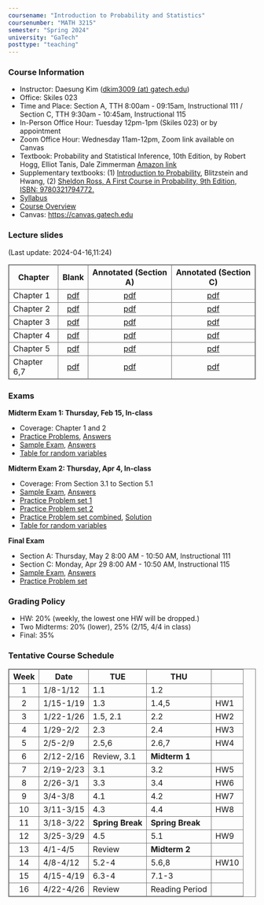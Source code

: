 ```yaml
---
coursename: "Introduction to Probability and Statistics"
coursenumber: "MATH 3215"
semester: "Spring 2024"
university: "GaTech"
posttype: "teaching"
---
```


### Course Information
- Instructor: Daesung Kim ([dkim3009 (at) gatech.edu](mailto:dkim3009@gatech.edu))
- Office: Skiles 023
- Time and Place: Section A, TTH 8:00am - 09:15am, Instructional 111 / Section C, TTH 9:30am - 10:45am, Instructional 115
- In-Person Office Hour: Tuesday 12pm-1pm (Skiles 023) or by appointment
- Zoom Office Hour: Wednesday 11am-12pm, Zoom link available on Canvas
- Textbook: Probability and Statistical Inference, 10th Edition, by Robert Hogg, Elliot Tanis, Dale Zimmerman [Amazon link](https://www.amazon.com/Probability-Statistical-Inference-10th-Robert/dp/013518939X/ref=sr_1_1?crid=39JDK8C3NXWKO&keywords=Probability+and+Statistical+Inference&qid=1683810320&s=books&sprefix=probability+and+statistical+inference%2Cstripbooks%2C67&sr=1-1)
- Supplementary textbooks: 
    (1) [Introduction to Probability](http://probabilitybook.net), Blitzstein and Hwang, 
    (2) [Sheldon Ross, A First Course in Probability, 9th Edition, ISBN: 9780321794772.](https://www.amazon.com/First-Course-Probability-9th/dp/032179477X)
- [Syllabus](syllabus.pdf)
- [Course Overview](m3215-overview.pdf)
- Canvas: https://canvas.gatech.edu

### Lecture slides
(Last update: 2024-04-16,11:24)

| Chapter     | Blank                         | Annotated (Section A)     | Annotated (Section C)     |
| -           | :-:                           | :-:                       | :-:                       |
| Chapter 1   | [pdf](m3215-chap1-blank.pdf)  | [pdf](m3215-chap1-A.pdf)  | [pdf](m3215-chap1-C.pdf)  |
| Chapter 2   | [pdf](m3215-chap2-blank.pdf)  | [pdf](m3215-chap2-A.pdf)  | [pdf](m3215-chap2-C.pdf)  |
| Chapter 3   | [pdf](m3215-chap3-blank.pdf)  | [pdf](m3215-chap3-A.pdf)  | [pdf](m3215-chap3-C.pdf)  |
| Chapter 4   | [pdf](m3215-chap4-blank.pdf)  | [pdf](m3215-chap4-A.pdf)  | [pdf](m3215-chap4-C.pdf)  |
| Chapter 5   | [pdf](m3215-chap5-blank.pdf)  | [pdf](m3215-chap5-A.pdf)  | [pdf](m3215-chap5-C.pdf)  |
| Chapter 6,7 | [pdf](m3215-chap67-blank.pdf) | [pdf](m3215-chap67-A.pdf) | [pdf](m3215-chap67-C.pdf) |

### Exams
**Midterm Exam 1: Thursday, Feb 15, In-class**
- Coverage: Chapter 1 and 2
- [Practice Problems](m3215-exam1-practice.pdf), [Answers](m3215-exam1-practice-ans.pdf)
- [Sample Exam](m3215-exam-1-sm23.pdf), [Answers](m3215-exam-1-sm23-ans.pdf)
- [Table for random variables](m3215-distribution-1.pdf)

**Midterm Exam 2: Thursday, Apr 4, In-class**
- Coverage: From Section 3.1 to Section 5.1 
- [Sample Exam](m3215-exam-2-sm23.pdf), [Answers](m3215-exam-2-sm23-sol.pdf)
- [Practice Problem set 1](m3215-exam2-practice-1.pdf)
- [Practice Problem set 2](m3215-exam2-practice-2.pdf)
- [Practice Problem set combined](m3215-exam2-practice-comb.pdf), [Solution](m3215-exam2-practice-comb-sol.pdf)
- [Table for random variables](m3215-supp-2.pdf)

**Final Exam**
- Section A: Thursday, May 2 8:00 AM - 10:50 AM, Instructional 111
- Section C: Monday, Apr 29 8:00 AM - 10:50 AM, Instructional 115
- [Sample Exam](m3215-exam-3-sm23.pdf), [Answers](m3215-exam-3-sm23-sol.pdf)
- [Practice Problem set](m3215-exam3-practice.pdf)

### Grading Policy

- HW: 20% (weekly, the lowest one HW will be dropped.)
- Two Midterms: 20% (lower), 25% (2/15, 4/4 in class)
- Final: 35% 

### Tentative Course Schedule
| Week | Date      | TUE              | THU              |      |
| :-:  | -         | -                | -                | -    |
| 1    | 1/8-1/12  | 1.1              | 1.2              |      |
| 2    | 1/15-1/19 | 1.3              | 1.4,5            | HW1  |
| 3    | 1/22-1/26 | 1.5, 2.1         | 2.2              | HW2  |
| 4    | 1/29-2/2  | 2.3              | 2.4              | HW3  |
| 5    | 2/5-2/9   | 2.5,6            | 2.6,7            | HW4  |
| 6    | 2/12-2/16 | Review, 3.1      | **Midterm 1**    |      |
| 7    | 2/19-2/23 | 3.1              | 3.2              | HW5  |
| 8    | 2/26-3/1  | 3.3              | 3.4              | HW6  |
| 9    | 3/4-3/8   | 4.1              | 4.2              | HW7  |
| 10   | 3/11-3/15 | 4.3              | 4.4              | HW8  |
| 11   | 3/18-3/22 | **Spring Break** | **Spring Break** |      |
| 12   | 3/25-3/29 | 4.5              | 5.1              | HW9  |
| 13   | 4/1-4/5   | Review           | **Midterm 2**    |      |
| 14   | 4/8-4/12  | 5.2-4            | 5.6,8            | HW10 |
| 15   | 4/15-4/19 | 6.3-4            | 7.1-3            |      |
| 16   | 4/22-4/26 | Review           | Reading Period   |      |


<style>
table, th, td {
  border: 1px solid #777;
  border-collapse: collapse;
}
</style>

